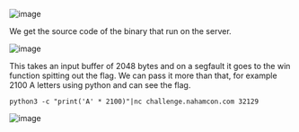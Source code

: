 ![image](https://user-images.githubusercontent.com/80063008/166219643-55c3b9e8-2cde-4e75-8656-7a6c7b7f9d0d.png)

We get the source code of the binary that run on the server.

![image](https://user-images.githubusercontent.com/80063008/166219799-a147b426-68d2-42b9-9c3f-c471d2d9bfa6.png)

This takes an input buffer of 2048 bytes and on a segfault it goes to the win function spitting out the flag. We can pass it more than that, for example 2100 A letters using python and can see the flag.

`python3 -c "print('A' * 2100)"|nc challenge.nahamcon.com 32129`

![image](https://user-images.githubusercontent.com/80063008/166219908-77eb78b3-4034-4a73-b9f5-38e1226c0b75.png)
